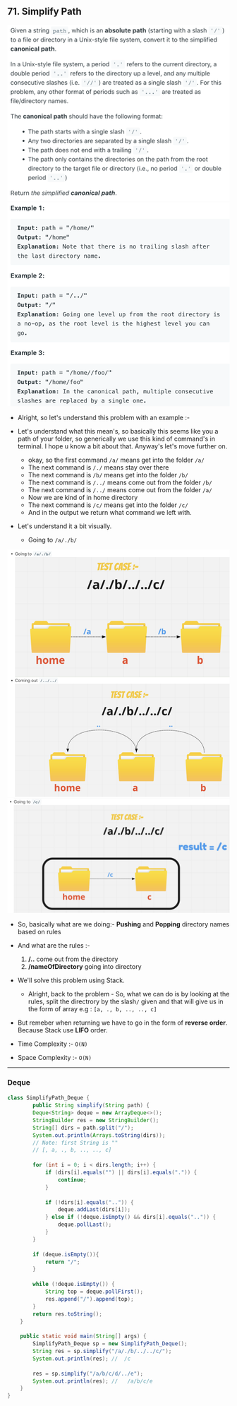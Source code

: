 ## 71. Simplify Path
![](img/2022-05-09-09-32-06.png)
![](img/2022-05-09-09-32-17.png)

 - Alright, so let's understand this problem with an example :-

- Let's understand what this mean's, so basically this seems like you a path of your 
  folder, so generically we use this kind of command's in terminal. I hope u know a 
  bit about that. Anyway's let's move further on.
  - okay, so the first command `/a/` means get into the folder `/a/`
  - The next command is `/./` means stay over there
  - The next command is `/b/` means get into the folder `/b/`
  - The next command is `/../` means come out from the folder `/b/`
  - The next command is `/../` means come out from the folder `/a/`
  - Now we are kind of in home directory
  - The next command is `/c/` means get into the folder `/c/`
  - And in the output we return what command we left with.

- Let's understand it a bit visually.
  - Going to `/a/./b/`

![](img/2022-05-09-09-36-34.png)
![](img/2022-05-09-09-36-46.png)

- So, basically what are we doing:-
  **Pushing** and **Popping** directory names based on rules

- And what are the rules :-
  1. **/..** come out from the directory
  2. **/nameOfDirectory** going into directory

- We'll solve this problem using Stack.
  - Alright, back to the problem - So, what we can do is by 
    looking at the rules, split the directrory by the slash`/` given 
    and that will give us in the form of array e.g : `[a, ., b, .., .., c]`

- But remeber when returning we have to go in the form of **reverse order**. 
  Because Stack use **LIFO** order.

- Time Complexity :- `O(N)`
- Space Complexity :- `O(N)`
---
### Deque

```java
class SimplifyPath_Deque {
        public String simplify(String path) {
        Deque<String> deque = new ArrayDeque<>();
        StringBuilder res = new StringBuilder();
        String[] dirs = path.split("/");
        System.out.println(Arrays.toString(dirs));
        // Note: first String is ""
        // [, a, ., b, .., .., c]

        for (int i = 0; i < dirs.length; i++) {
            if (dirs[i].equals("") || dirs[i].equals(".")) {
                continue;
            }

            if (!dirs[i].equals("..")) {
                deque.addLast(dirs[i]);
            } else if (!deque.isEmpty() && dirs[i].equals("..")) {
                deque.pollLast();
            }
        }

        if (deque.isEmpty()){
            return "/";
        }

        while (!deque.isEmpty()) {
            String top = deque.pollFirst();
            res.append("/").append(top);
        }
        return res.toString();
    }

    public static void main(String[] args) {
        SimplifyPath_Deque sp = new SimplifyPath_Deque();
        String res = sp.simplify("/a/./b/../../c/");
        System.out.println(res); //  /c

        res = sp.simplify("/a/b/c/d/../e");
        System.out.println(res); //   /a/b/c/e
    }
}
```

